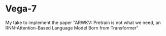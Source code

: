 # Vega-7
My take to implement  the paper "ARWKV: Pretrain is not what we need, an RNN-Attention-Based Language Model Born from Transformer"
